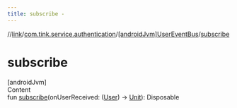 ```yaml
---
title: subscribe -
---
```

//[link](../../index.md)/[com.tink.service.authentication](../index.md)/[[androidJvm]UserEventBus](index.md)/[subscribe](subscribe.md)



# subscribe  
[androidJvm]  
Content  
fun [subscribe](subscribe.md)(onUserReceived: ([User](../../com.tink.model.user/[android-jvm]-user/index.md)) -> [Unit](https://kotlinlang.org/api/latest/jvm/stdlib/kotlin/-unit/index.html)): Disposable  



